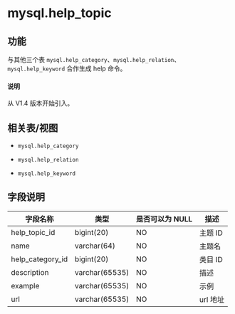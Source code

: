 # mysql.help_topic

## **功能**

与其他三个表 `mysql.help_category`、`mysql.help_relation`、`mysql.help_keyword` 合作生成 help 命令。

<main id="notice" type='explain'>
  <h4>说明</h4>
  <p>从 V1.4 版本开始引入。</p>
</main>

## **相关表/视图**

* `mysql.help_category`

* `mysql.help_relation`

* `mysql.help_keyword`

## 字段说明

|     **字段名称**     |     **类型**     | **是否可以为 NULL** | **描述** |
|------------------|----------------|----------------|--------|
| help_topic_id    | bigint(20)     | NO             | 主题 ID  |
| name             | varchar(64)    | NO             | 主题名    |
| help_category_id | bigint(20)     | NO             | 类目 ID  |
| description      | varchar(65535) | NO             | 描述     |
| example          | varchar(65535) | NO             | 示例     |
| url              | varchar(65535) | NO             | url 地址 |
